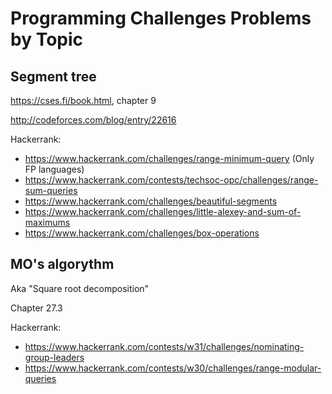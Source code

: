 # Programming Challenges Problems by Topic

## Segment tree

https://cses.fi/book.html, chapter 9

http://codeforces.com/blog/entry/22616

Hackerrank:
* https://www.hackerrank.com/challenges/range-minimum-query (Only FP languages)
* https://www.hackerrank.com/contests/techsoc-opc/challenges/range-sum-queries
* https://www.hackerrank.com/challenges/beautiful-segments
* https://www.hackerrank.com/challenges/little-alexey-and-sum-of-maximums
* https://www.hackerrank.com/challenges/box-operations

## MO's algorythm

Aka "Square root decomposition"

Chapter 27.3

Hackerrank:
* https://www.hackerrank.com/contests/w31/challenges/nominating-group-leaders
* https://www.hackerrank.com/contests/w30/challenges/range-modular-queries
